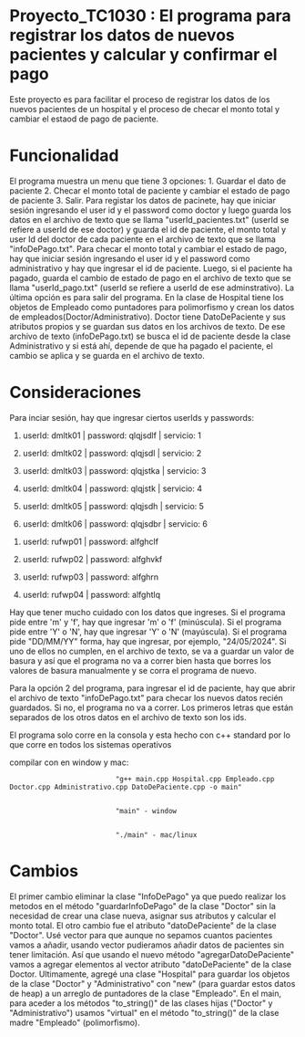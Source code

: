 # Proyecto_TC1030 : El programa para registrar los datos de nuevos pacientes y calcular y confirmar el pago
Este proyecto es para facilitar el proceso de registrar los datos de los nuevos pacientes de un hospital y el proceso de checar el monto total y cambiar el estaod de pago de paciente.  
# Funcionalidad
El programa muestra un menu que tiene 3 opciones: 1. Guardar el dato de paciente 2. Checar el monto total de paciente y cambiar el estado de pago de paciente 3. Salir. Para registar los datos de pacinete, hay que iniciar sesión ingresando el user id y el password como doctor y luego guarda los datos en el archivo de texto que se llama "userId_pacientes.txt" (userId se refiere a userId de ese doctor) y guarda el id de paciente, el monto total y user Id del doctor de cada paciente en el archivo de texto que se llama "infoDePago.txt". Para checar el monto total y cambiar el estado de pago, hay que iniciar sesión ingresando el user id y el password como administrativo y hay que ingresar el id de paciente. Luego, si el paciente ha pagado, guarda el cambio de estado de pago en el archivo de texto que se llama "userId_pago.txt" (userId se refiere a userId de ese adminstrativo). La última opción es para salir del programa. En la clase de Hospital tiene los objetos de Empleado como puntadores para polimorfismo y crean los datos de empleados(Doctor/Administrativo). Doctor tiene DatoDePaciente y sus atributos propios y se guardan sus datos en los archivos de texto. De ese archivo de texto (infoDePago.txt) se busca el id de paciente desde la clase Administrativo y si está ahí, depende de que ha pagado el paciente, el cambio se aplica y se guarda en el archivo de texto.
# Consideraciones 
Para inciar sesión, hay que ingresar ciertos userIds y passwords:

<Doctor>

1. userId: dmltk01 | password: qlqjsdlf | servicio: 1
  
2. userId: dmltk02 | password: qlqjsdl | servicio: 2
 
3. userId: dmltk03 | password: qlqjstka | servicio: 3
 
4. userId: dmltk04 | password: qlqjstk | servicio: 4
 
5. userId: dmltk05 | password: qlqjsdh | servicio: 5
 
6. userId: dmltk06 | password: qlqjsdbr | servicio: 6


<Administrativo>

1. userId: rufwp01 | password: alfghclf

2. userId: rufwp02 | password: alfghvkf

3. userId: rufwp03 | password: alfghrn

4. userId: rufwp04 | password: alfghtlq


Hay que tener mucho cuidado con los datos que ingreses. Si el programa pide entre 'm' y 'f', hay que ingresar 'm' o 'f' (minúscula). Si el programa pide entre 'Y' o 'N', hay que ingresar 'Y' o 'N' (mayúscula). Si el programa pide "DD/MM/YY" forma, hay que ingresar, por ejemplo, "24/05/2024". Si uno de ellos no cumplen, en el archivo de texto, se va a guardar un valor de basura y así que el programa no va a correr bien hasta que borres los valores de basura manualmente y se corra el programa de nuevo.

Para la opción 2 del programa, para ingresar el id de paciente, hay que abrir el archivo de texto "infoDePago.txt" para checar los nuevos datos recién guardados. Si no, el programa no va a correr. Los primeros letras que están separados de los otros datos en el archivo de texto son los ids.
 
El programa solo corre en la consola y esta hecho con c++ standard por lo que corre en todos los sistemas operativos

compilar con en window y mac: 
                              
                              "g++ main.cpp Hospital.cpp Empleado.cpp Doctor.cpp Administrativo.cpp DatoDePaciente.cpp -o main"

                              
                              "main" - window

                              
                              "./main" - mac/linux


# Cambios
El primer cambio eliminar la clase "InfoDePago" ya que puedo realizar los metodos en el método "guardarInfoDePago" de la clase "Doctor" sin la necesidad de crear una clase nueva, asignar sus atributos y calcular el monto total.
El otro cambio fue el atributo "datoDePaciente" de la clase "Doctor". Usé vector para que aunque no sepamos cuantos pacientes vamos a añadir, usando vector pudieramos añadir datos de pacientes sin tener limitación. Así que usando el nuevo método "agregarDatoDePaciente" vamos a agregar elementos al vector atributo "datoDePaciente" de la clase Doctor.
Ultimamente, agregé una clase "Hospital" para guardar los objetos de la clase "Doctor" y "Administrativo" con "new" (para guardar estos datos de heap) a un arreglo de puntadores de la clase "Empleado". En el main, para aceder a los métodos "to_string()" de las clases hijas ("Doctor" y "Administrativo") usamos "virtual" en el método "to_string()" de la clase madre "Empleado" (polimorfismo). 

